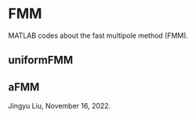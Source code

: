 # FMM

MATLAB codes about the fast multipole method (FMM).

## uniformFMM

## aFMM

Jingyu Liu, November 16, 2022.